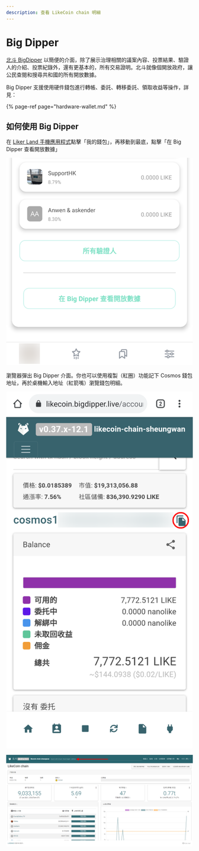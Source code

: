 ```yaml
---
description: 查看 LikeCoin chain 明細
---
```


# Big Dipper

[北斗 BigDipper](https://likecoin.bigdipper.live/) 以簡便的介面，除了展示治理相關的議案內容、投票結果、驗證人的介紹、投票紀錄外，還有更基本的，所有交易證明。北斗就像個開放政府，讓公民查閱和搜尋共和國的所有開放數據。

Big Dipper 支援使用硬件錢包進行轉帳、委託、轉移委託、領取收益等操作，詳見：

{% page-ref page="hardware-wallet.md" %}

## 如何使用 Big Dipper

在 [Liker Land 手機應用程式](https://liker.land/getapp)點擊「我的錢包」，再移動到最底，點擊「在 Big Dipper 查看開放數據」

![](../../.gitbook/assets/bigdipper.png)

瀏覽器彈出 Big Dipper 介面。你也可以使用複製（紅圈）功能記下 Cosmos 錢包地址，再於桌機輸入地址（紅箭嘴）瀏覽錢包明細。

![](../../.gitbook/assets/bigdipper-01.png)

![](../../.gitbook/assets/bigdipper-02.png)

